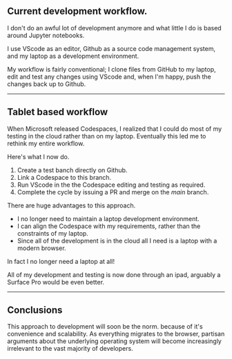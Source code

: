
## Current development workflow.

I don't do an awful lot of development anymore and what little I do is based around Jupyter notebooks.

I use VScode as an editor, Github as a source code management system, and my laptop as a development environment.

My workflow is fairly conventional; I clone files from GitHub to my laptop, edit and test any changes using VScode and, when I'm happy, push the changes back up to Github.  

------

## Tablet based workflow

When Microsoft released Codespaces, I realized that I could do most of my testing in the cloud rather than on my laptop. Eventually this led me to rethink my entire workflow.

Here's what I now do.

1. Create a test banch directly on Github.
2. Link a Codespace to this branch.
3. Run VScode in the the Codespace editing and testing as required.
4. Complete the cycle by issuing a PR and merge on the *main* branch.

There are huge advantages to this approach.
* I no longer need to maintain a laptop development environment.
* I can align the Codespace with my requirements, rather than the constraints of my laptop.
* Since all of the development is in the cloud all I need is a laptop with a modern browser. 

In fact I no longer need a laptop at all!   


All of my development and testing is now done through an ipad, arguably a Surface Pro would be even better.

---

## Conclusions

This approach to development will soon be the norm. because of it's convenience and scalability. As everything migrates to the browser, partisan arguments about the underlying operating system will become increasingly irrelevant to the vast majority of developers. 




